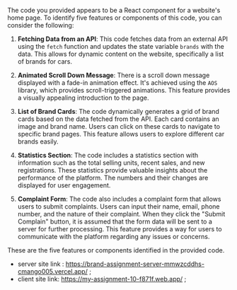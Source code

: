 The code you provided appears to be a React component for a website's home page. To identify five features or components of this code, you can consider the following:

1. **Fetching Data from an API**: This code fetches data from an external API using the `fetch` function and updates the state variable `brands` with the data. This allows for dynamic content on the website, specifically a list of brands for cars.

2. **Animated Scroll Down Message**: There is a scroll down message displayed with a fade-in animation effect. It's achieved using the `AOS` library, which provides scroll-triggered animations. This feature provides a visually appealing introduction to the page.

3. **List of Brand Cards**: The code dynamically generates a grid of brand cards based on the data fetched from the API. Each card contains an image and brand name. Users can click on these cards to navigate to specific brand pages. This feature allows users to explore different car brands easily.

4. **Statistics Section**: The code includes a statistics section with information such as the total selling units, recent sales, and new registrations. These statistics provide valuable insights about the performance of the platform. The numbers and their changes are displayed for user engagement.

5. **Complaint Form**: The code also includes a complaint form that allows users to submit complaints. Users can input their name, email, phone number, and the nature of their complaint. When they click the "Submit Complain" button, it is assumed that the form data will be sent to a server for further processing. This feature provides a way for users to communicate with the platform regarding any issues or concerns.

These are the five features or components identified in the provided code.
  * server site link : https://brand-assignment-server-mmwzcddhs-cmango005.vercel.app/ ;
  * client site link: https://my-assignment-10-f871f.web.app/ ;
